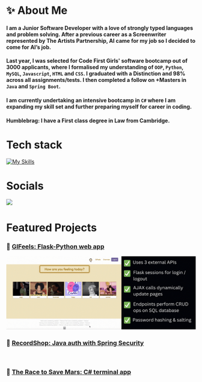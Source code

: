 # ✨ About Me

<h4>I am a Junior Software Developer with a love of strongly typed languages and problem solving. After a previous career as a Screenwriter represented by The Artists Partnership, AI came for my job so I decided to come for AI’s job.<h4>

<h4>Last year, I was selected for Code First Girls' software bootcamp out of 3000 applicants, where I formalised my understanding of <code>OOP</code>, <code>Python</code>, <code>MySQL</code>, <code>Javascript</code>, <code>HTML</code> and <code>CSS</code>. I graduated with a Distinction and 98% across all assignments/tests. I then completed a follow on +Masters in <code>Java</code> and <code>Spring Boot</code>.</h4>

<h4>I am currently undertaking an intensive bootcamp in <code>C#</code> where I am expanding my skill set and further preparing myself for career in coding.</h4>

<h4>Humblebrag: I have a First class degree in Law from Cambridge.</h4>

# Tech stack

[![My Skills](https://skillicons.dev/icons?i=html,css,java,spring,cs,py,mysql,regex,postman,netlify,aws,githubactions,dotnet,docker,flask,visualstudio,git,github&perline=18)](https://skillicons.dev)

# Socials

<a href="https://www.linkedin.com/in/rachel-tookey-539a42134">
  <img src='https://img.shields.io/badge/LinkedIn-blue?logo=linkedin&logoColor=white&style=for-the-badge' />
</a>

# Featured Projects

<h3>🥹  <a href="https://github.com/Rachel-Tookey/GIFeels"> GIFeels: Flask-Python web app </a> </h3>
<img src="https://github.com/Rachel-Tookey/Rachel-Tookey/blob/main/GIFs/GIFeels.gif">
<br/>

<h3> 🔐  <a href="https://github.com/Rachel-Tookey/RecordShop_Security_Project"> RecordShop: Java auth with Spring Security </a> </h3>
<br/>

<h3>🚀  <a href="https://github.com/Rachel-TookeyThe_Race_To_Save_Mars"> The Race to Save Mars: C# terminal app </a> </h3>
<br/>


